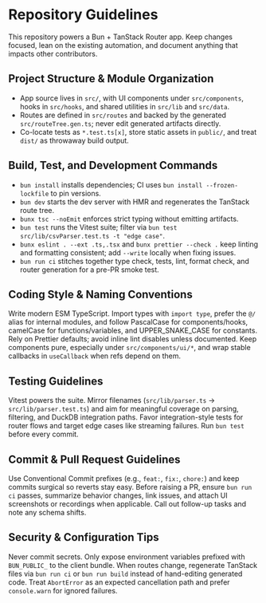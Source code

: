# Repository Guidelines

This repository powers a Bun + TanStack Router app. Keep changes focused, lean on the existing automation, and document anything that impacts other contributors.

## Project Structure & Module Organization

- App source lives in `src/`, with UI components under `src/components`, hooks in `src/hooks`, and shared utilities in `src/lib` and `src/data`.
- Routes are defined in `src/routes` and backed by the generated `src/routeTree.gen.ts`; never edit generated artifacts directly.
- Co-locate tests as `*.test.ts[x]`, store static assets in `public/`, and treat `dist/` as throwaway build output.

## Build, Test, and Development Commands

- `bun install` installs dependencies; CI uses `bun install --frozen-lockfile` to pin versions.
- `bun dev` starts the dev server with HMR and regenerates the TanStack route tree.
- `bunx tsc --noEmit` enforces strict typing without emitting artifacts.
- `bun test` runs the Vitest suite; filter via `bun test src/lib/csvParser.test.ts -t "edge case"`.
- `bunx eslint . --ext .ts,.tsx` and `bunx prettier --check .` keep linting and formatting consistent; add `--write` locally when fixing issues.
- `bun run ci` stitches together type check, tests, lint, format check, and router generation for a pre-PR smoke test.

## Coding Style & Naming Conventions

Write modern ESM TypeScript. Import types with `import type`, prefer the `@/` alias for internal modules, and follow PascalCase for components/hooks, camelCase for functions/variables, and UPPER_SNAKE_CASE for constants. Rely on Prettier defaults; avoid inline lint disables unless documented. Keep components pure, especially under `src/components/ui/*`, and wrap stable callbacks in `useCallback` when refs depend on them.

## Testing Guidelines

Vitest powers the suite. Mirror filenames (`src/lib/parser.ts` → `src/lib/parser.test.ts`) and aim for meaningful coverage on parsing, filtering, and DuckDB integration paths. Favor integration-style tests for router flows and target edge cases like streaming failures. Run `bun test` before every commit.

## Commit & Pull Request Guidelines

Use Conventional Commit prefixes (e.g., `feat:`, `fix:`, `chore:`) and keep commits surgical so reverts stay easy. Before raising a PR, ensure `bun run ci` passes, summarize behavior changes, link issues, and attach UI screenshots or recordings when applicable. Call out follow-up tasks and note any schema shifts.

## Security & Configuration Tips

Never commit secrets. Only expose environment variables prefixed with `BUN_PUBLIC_` to the client bundle. When routes change, regenerate TanStack files via `bun run ci` or `bun run build` instead of hand-editing generated code. Treat `AbortError` as an expected cancellation path and prefer `console.warn` for ignored failures.
